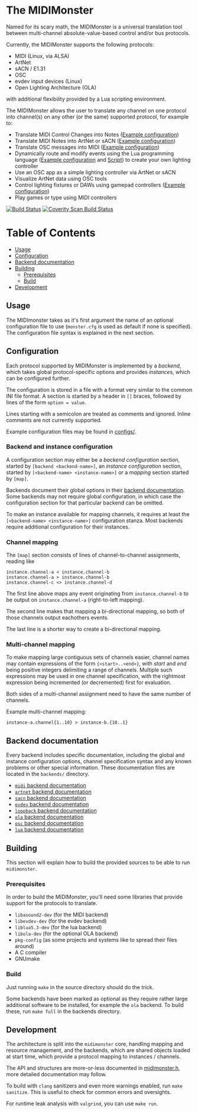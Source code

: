 # The MIDIMonster

Named for its scary math, the MIDIMonster is a universal translation
tool between multi-channel absolute-value-based control and/or bus protocols.

Currently, the MIDIMonster supports the following protocols:

* MIDI (Linux, via ALSA)
* ArtNet
* sACN / E1.31
* OSC
* evdev input devices (Linux)
* Open Lighting Architecture (OLA)

with additional flexibility provided by a Lua scripting environment.

The MIDIMonster allows the user to translate any channel on one protocol into channel(s)
on any other (or the same) supported protocol, for example to:

* Translate MIDI Control Changes into Notes ([Example configuration](configs/unifest-17.cfg))
* Translate MIDI Notes into ArtNet or sACN ([Example configuration](configs/launchctl-sacn.cfg))
* Translate OSC messages into MIDI ([Example configuration](configs/midi-osc.cfg))
* Dynamically route and modify events using the Lua programming language ([Example configuration](configs/lua.cfg) and [Script](configs/demo.lua)) to create your own lighting controller
* Use an OSC app as a simple lighting controller via ArtNet or sACN
* Visualize ArtNet data using OSC tools
* Control lighting fixtures or DAWs using gamepad controllers ([Example configuration](configs/evdev.conf))
* Play games or type using MIDI controllers

[![Build Status](https://travis-ci.com/cbdevnet/midimonster.svg?branch=master)](https://travis-ci.com/cbdevnet/midimonster) [![Coverity Scan Build Status](https://scan.coverity.com/projects/15168/badge.svg)](https://scan.coverity.com/projects/15168)

# Table of Contents

  * [Usage](#usage)
  * [Configuration](#configuration)
  * [Backend documentation](#backend-documentation)
  * [Building](#building)
    + [Prerequisites](#prerequisites)
    + [Build](#build)
  * [Development](#development)

## Usage

The MIDImonster takes as it's first argument the name of an optional configuration file
to use (`monster.cfg` is used as default if none is specified). The configuration
file syntax is explained in the next section.

## Configuration

Each protocol supported by MIDIMonster is implemented by a *backend*, which takes
global protocol-specific options and provides *instance*s, which can be configured further.

The configuration is stored in a file with a format very similar to the common
INI file format. A section is started by a header in `[]` braces, followed by
lines of the form `option = value`.

Lines starting with a semicolon are treated as comments and ignored. Inline comments
are not currently supported.

Example configuration files may be found in [configs/](configs/).

### Backend and instance configuration

A configuration section may either be a *backend configuration* section, started by
`[backend <backend-name>]`, an *instance configuration* section, started by
`[<backend-name> <instance-name>]` or a *mapping* section started by `[map]`.

Backends document their global options in their [backend documentation](#backend-documentation).
Some backends may not require global configuration, in which case the configuration
section for that particular backend can be omitted.

To make an instance available for mapping channels, it requires at least the
`[<backend-name> <instance-name>]` configuration stanza. Most backends require
additional configuration for their instances.

### Channel mapping

The `[map]` section consists of lines of channel-to-channel assignments, reading like

```
instance.channel-a < instance.channel-b
instance.channel-a > instance.channel-b
instance.channel-c <> instance.channel-d
```

The first line above maps any event originating from `instance.channel-b` to be output
on `instance.channel-a` (right-to-left mapping).

The second line makes that mapping a bi-directional mapping, so both of those channels
output eachothers events.

The last line is a shorter way to create a bi-directional mapping.

### Multi-channel mapping

To make mapping large contiguous sets of channels easier, channel names may contain
expressions of the form `{<start>..<end>}`, with *start* and *end* being positive integers
delimiting a range of channels.  Multiple such expressions may be used in one channel
specification, with the rightmost expression being incremented (or decremented) first for
evaluation.

Both sides of a multi-channel assignment need to have the same number of channels.

Example multi-channel mapping:

```
instance-a.channel{1..10} > instance-b.{10..1}
```

## Backend documentation

Every backend includes specific documentation, including the global and instance
configuration options, channel specification syntax and any known problems or other
special information. These documentation files are located in the `backends/` directory.

* [`midi` backend documentation](backends/midi.md)
* [`artnet` backend documentation](backends/artnet.md)
* [`sacn` backend documentation](backends/sacn.md)
* [`evdev` backend documentation](backends/evdev.md)
* [`loopback` backend documentation](backends/loopback.md)
* [`ola` backend documentation](backends/ola.md)
* [`osc` backend documentation](backends/osc.md)
* [`lua` backend documentation](backends/lua.md)

## Building

This section will explain how to build the provided sources to be able to run
`midimonster`.

### Prerequisites

In order to build the MIDIMonster, you'll need some libraries that provide
support for the protocols to translate.

* `libasound2-dev` (for the MIDI backend)
* `libevdev-dev` (for the evdev backend)
* `liblua5.3-dev` (for the lua backend)
* `libola-dev` (for the optional OLA backend)
* `pkg-config` (as some projects and systems like to spread their files around)
* A C compiler
* GNUmake

### Build

Just running `make` in the source directory should do the trick.

Some backends have been marked as optional as they require rather large additional software to be installed,
for example the `ola` backend. To build these, run `make full` in the backends directory.

## Development

The architecture is split into the `midimonster` core, handling mapping
and resource management, and the backends, which are shared objects loaded
at start time, which provide a protocol mapping to instances / channels.

The API and structures are more-or-less documented in [midimonster.h](midimonster.h),
more detailed documentation may follow.

To build with `clang` sanitizers and even more warnings enabled, run `make sanitize`.
This is useful to check for common errors and oversights.

For runtime leak analysis with `valgrind`, you can use `make run`.
